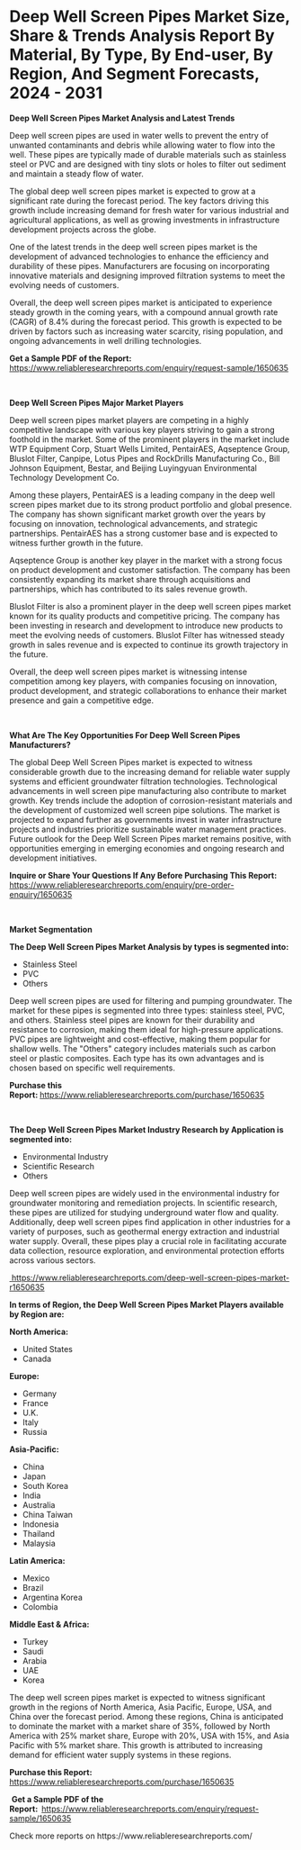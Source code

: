 <p><h1>Deep Well Screen Pipes Market Size, Share & Trends Analysis Report By Material, By Type, By End-user, By Region, And Segment Forecasts, 2024 - 2031</h1></p><p><strong>Deep Well Screen Pipes Market Analysis and Latest Trends</strong></p>
<p><p>Deep well screen pipes are used in water wells to prevent the entry of unwanted contaminants and debris while allowing water to flow into the well. These pipes are typically made of durable materials such as stainless steel or PVC and are designed with tiny slots or holes to filter out sediment and maintain a steady flow of water.</p><p>The global deep well screen pipes market is expected to grow at a significant rate during the forecast period. The key factors driving this growth include increasing demand for fresh water for various industrial and agricultural applications, as well as growing investments in infrastructure development projects across the globe.</p><p>One of the latest trends in the deep well screen pipes market is the development of advanced technologies to enhance the efficiency and durability of these pipes. Manufacturers are focusing on incorporating innovative materials and designing improved filtration systems to meet the evolving needs of customers.</p><p>Overall, the deep well screen pipes market is anticipated to experience steady growth in the coming years, with a compound annual growth rate (CAGR) of 8.4% during the forecast period. This growth is expected to be driven by factors such as increasing water scarcity, rising population, and ongoing advancements in well drilling technologies.</p></p>
<p><strong>Get a Sample PDF of the Report:&nbsp;</strong> <a href="https://www.reliableresearchreports.com/enquiry/request-sample/1650635">https://www.reliableresearchreports.com/enquiry/request-sample/1650635</a></p>
<p>&nbsp;</p>
<p><strong>Deep Well Screen Pipes Major Market Players</strong></p>
<p><p>Deep well screen pipes market players are competing in a highly competitive landscape with various key players striving to gain a strong foothold in the market. Some of the prominent players in the market include WTP Equipment Corp, Stuart Wells Limited, PentairAES, Aqseptence Group, Bluslot Filter, Canpipe, Lotus Pipes and RockDrills Manufacturing Co., Bill Johnson Equipment, Bestar, and Beijing Luyingyuan Environmental Technology Development Co.</p><p>Among these players, PentairAES is a leading company in the deep well screen pipes market due to its strong product portfolio and global presence. The company has shown significant market growth over the years by focusing on innovation, technological advancements, and strategic partnerships. PentairAES has a strong customer base and is expected to witness further growth in the future.</p><p>Aqseptence Group is another key player in the market with a strong focus on product development and customer satisfaction. The company has been consistently expanding its market share through acquisitions and partnerships, which has contributed to its sales revenue growth.</p><p>Bluslot Filter is also a prominent player in the deep well screen pipes market known for its quality products and competitive pricing. The company has been investing in research and development to introduce new products to meet the evolving needs of customers. Bluslot Filter has witnessed steady growth in sales revenue and is expected to continue its growth trajectory in the future.</p><p>Overall, the deep well screen pipes market is witnessing intense competition among key players, with companies focusing on innovation, product development, and strategic collaborations to enhance their market presence and gain a competitive edge.</p></p>
<p>&nbsp;</p>
<p><strong>What Are The Key Opportunities For Deep Well Screen Pipes Manufacturers?</strong></p>
<p><p>The global Deep Well Screen Pipes market is expected to witness considerable growth due to the increasing demand for reliable water supply systems and efficient groundwater filtration technologies. Technological advancements in well screen pipe manufacturing also contribute to market growth. Key trends include the adoption of corrosion-resistant materials and the development of customized well screen pipe solutions. The market is projected to expand further as governments invest in water infrastructure projects and industries prioritize sustainable water management practices. Future outlook for the Deep Well Screen Pipes market remains positive, with opportunities emerging in emerging economies and ongoing research and development initiatives.</p></p>
<p><strong>Inquire or Share Your Questions If Any Before Purchasing This Report:</strong> <a href="https://www.reliableresearchreports.com/enquiry/pre-order-enquiry/1650635">https://www.reliableresearchreports.com/enquiry/pre-order-enquiry/1650635</a></p>
<p>&nbsp;</p>
<p><strong>Market Segmentation</strong></p>
<p><strong>The Deep Well Screen Pipes Market Analysis by types is segmented into:</strong></p>
<p><ul><li>Stainless Steel</li><li>PVC</li><li>Others</li></ul></p>
<p><p>Deep well screen pipes are used for filtering and pumping groundwater. The market for these pipes is segmented into three types: stainless steel, PVC, and others. Stainless steel pipes are known for their durability and resistance to corrosion, making them ideal for high-pressure applications. PVC pipes are lightweight and cost-effective, making them popular for shallow wells. The "Others" category includes materials such as carbon steel or plastic composites. Each type has its own advantages and is chosen based on specific well requirements.</p></p>
<p><strong>Purchase this Report:&nbsp;</strong><a href="https://www.reliableresearchreports.com/purchase/1650635">https://www.reliableresearchreports.com/purchase/1650635</a></p>
<p>&nbsp;</p>
<p><strong>The Deep Well Screen Pipes Market Industry Research by Application is segmented into:</strong></p>
<p><ul><li>Environmental Industry</li><li>Scientific Research</li><li>Others</li></ul></p>
<p><p>Deep well screen pipes are widely used in the environmental industry for groundwater monitoring and remediation projects. In scientific research, these pipes are utilized for studying underground water flow and quality. Additionally, deep well screen pipes find application in other industries for a variety of purposes, such as geothermal energy extraction and industrial water supply. Overall, these pipes play a crucial role in facilitating accurate data collection, resource exploration, and environmental protection efforts across various sectors.</p></p>
<p><a href="https://www.reliableresearchreports.com/deep-well-screen-pipes-market-r1650635">&nbsp;https://www.reliableresearchreports.com/deep-well-screen-pipes-market-r1650635</a></p>
<p><strong>In terms of Region, the Deep Well Screen Pipes Market Players available by Region are:</strong></p>
<p>
    <p> <strong> North America: </strong>
        <ul>
            <li>United States</li>
            <li>Canada</li>
        </ul>
        </p> 
    <p> <strong> Europe: </strong>
        <ul>
            <li>Germany</li>
            <li>France</li>
            <li>U.K.</li>
            <li>Italy</li>
            <li>Russia</li>
        </ul>
        </p> 
    <p> <strong> Asia-Pacific: </strong>
        <ul>
            <li>China</li>
            <li>Japan</li>
            <li>South Korea</li>
            <li>India</li>
            <li>Australia</li>
            <li>China Taiwan</li>
            <li>Indonesia</li>
            <li>Thailand</li>
            <li>Malaysia</li>
        </ul>
        </p> 
    <p> <strong> Latin America: </strong>
        <ul>
            <li>Mexico</li>
            <li>Brazil</li>
            <li>Argentina Korea</li>
            <li>Colombia</li>
        </ul>
        </p> 
    <p> <strong> Middle East & Africa: </strong>
        <ul>
            <li>Turkey</li>
            <li>Saudi</li>
            <li>Arabia</li>
            <li>UAE</li>
            <li>Korea</li>
        </ul>
    </p>
    </p>
<p><p>The deep well screen pipes market is expected to witness significant growth in the regions of North America, Asia Pacific, Europe, USA, and China over the forecast period. Among these regions, China is anticipated to dominate the market with a market share of 35%, followed by North America with 25% market share, Europe with 20%, USA with 15%, and Asia Pacific with 5% market share. This growth is attributed to increasing demand for efficient water supply systems in these regions.</p></p>
<p><strong>Purchase this Report: </strong><a href="https://www.reliableresearchreports.com/purchase/1650635">https://www.reliableresearchreports.com/purchase/1650635</a></p>
<p>&nbsp;<strong>Get a Sample PDF of the Report:&nbsp;&nbsp;</strong><a href="https://www.reliableresearchreports.com/enquiry/request-sample/1650635">https://www.reliableresearchreports.com/enquiry/request-sample/1650635</a></p>
<p><strong></strong></p>
<p>Check more reports on https://www.reliableresearchreports.com/</p>